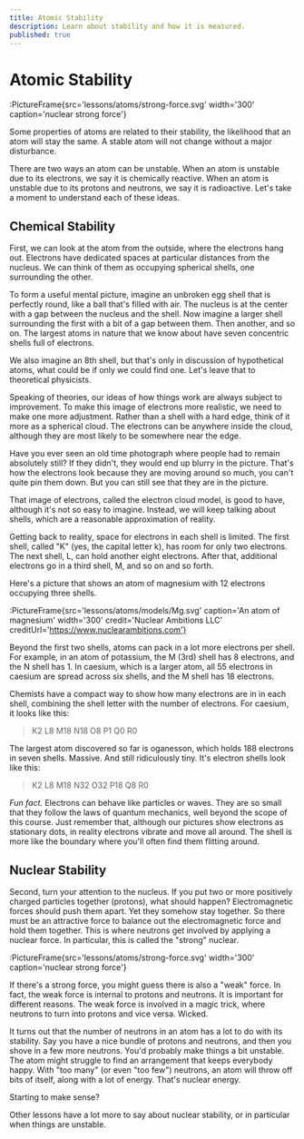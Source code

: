 ```yaml
---
title: Atomic Stability
description: Learn about stability and how it is measured.
published: true
---
```


# Atomic Stability

:PictureFrame{src='lessons/atoms/strong-force.svg' width='300' caption='nuclear strong force'}

Some properties of atoms are related to their stability, the likelihood that an atom will stay the same. A stable atom will not change without a major disturbance.

There are two ways an atom can be unstable. When an atom is unstable due to its electrons, we say it is chemically reactive. When an atom is unstable due to its protons and neutrons, we say it is radioactive. Let's take a moment to understand each of these ideas.

## Chemical Stability

First, we can look at the atom from the outside, where the electrons hang out. Electrons have dedicated spaces at particular distances from the nucleus. We can think of them as occupying spherical shells, one surrounding the other.

To form a useful mental picture, imagine an unbroken egg shell that is perfectly round, like a ball that's filled with air. The nucleus is at the center with a gap between the nucleus and the shell. Now imagine a larger shell surrounding the first with a bit of a gap between them. Then another, and so on. The largest atoms in nature that we know about have seven concentric shells full of electrons.

We also imagine an 8th shell, but that's only in discussion of hypothetical atoms, what could be if only we could find one. Let's leave that to theoretical physicists.

Speaking of theories, our ideas of how things work are always subject to improvement. To make this image of electrons more realistic, we need to make one more adjustment. Rather than a shell with a hard edge, think of it more as a spherical cloud. The electrons can be anywhere inside the cloud, although they are most likely to be somewhere near the edge.

Have you ever seen an old time photograph where people had to remain absolutely still? If they didn't, they would end up blurry in the picture. That's how the electrons look because they are moving around so much, you can't quite pin them down. But you can still see that they are in the picture.

That image of electrons, called the electron cloud model, is good to have, although it's not so easy to imagine. Instead, we will keep talking about shells, which are a reasonable approximation of reality.

Getting back to reality, space for electrons in each shell is limited. The first shell, called "K" (yes, the capital letter k), has room for only two electrons. The next shell, L, can hold another eight electrons. After that, additional electrons go in a third shell, M, and so on and so forth.

Here's a picture that shows an atom of magnesium with 12 electrons occupying three shells.

:PictureFrame{src='lessons/atoms/models/Mg.svg' caption='An atom of magnesium' width='300' credit='Nuclear Ambitions LLC' creditUrl='https://www.nuclearambitions.com'}

Beyond the first two shells, atoms can pack in a lot more electrons per shell. For example, in an atom of potassium, the M (3rd) shell has 8 electrons, and the N shell has 1. In caesium, which is a larger atom, all 55 electrons in caesium are spread across six shells, and the M shell has 18 electrons.

Chemists have a compact way to show how many electrons are in in each shell, combining the shell letter with the number of electrons. For caesium, it looks like this:

> K2 L8 M18 N18 O8 P1 Q0 R0

The largest atom discovered so far is oganesson, which holds 188 electrons in seven shells. Massive. And still ridiculously tiny. It's electron shells look like this:

> K2 L8 M18 N32 O32 P18 Q8 R0

_Fun fact._ Electrons can behave like particles or waves. They are so small that they follow the laws of quantum mechanics, well beyond the scope of this course. Just remember that, although our pictures show electrons as stationary dots, in reality electrons vibrate and move all around. The shell is more like the boundary where you'll often find them flitting around.

## Nuclear Stability

Second, turn your attention to the nucleus. If you put two or more positively charged particles together (protons), what should happen? Electromagnetic forces should push them apart. Yet they somehow stay together. So there must be an attractive force to balance out the electromagnetic force and hold them together. This is where neutrons get involved by applying a nuclear force. In particular, this is called the "strong" nuclear.

:PictureFrame{src='lessons/atoms/strong-force.svg' width='300' caption='nuclear strong force'}

If there's a strong force, you might guess there is also a "weak" force. In fact, the weak force is internal to protons and neutrons. It is important for different reasons. The weak force is involved in a magic trick, where neutrons to turn into protons and vice versa. Wicked.

It turns out that the number of neutrons in an atom has a lot to do with its stability. Say you have a nice bundle of protons and neutrons, and then you shove in a few more neutrons. You'd probably make things a bit unstable. The atom might struggle to find an arrangement that keeps everybody happy. With "too many" (or even "too few") neutrons, an atom will throw off bits of itself, along with a lot of energy. That's nuclear energy.

Starting to make sense?

Other lessons have a lot more to say about nuclear stability, or in particular when things are unstable.
